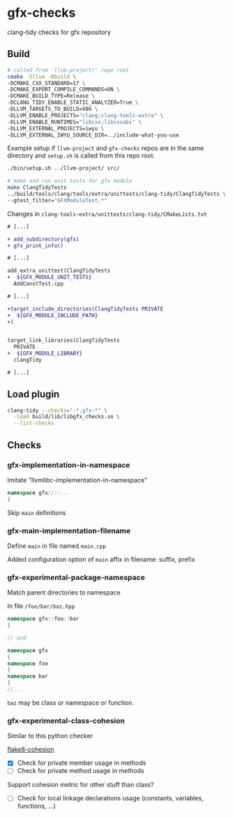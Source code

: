 # gfx-checks

clang-tidy checks for gfx repository

## Build

```sh
# called from 'llvm-project/' repo root
cmake -Sllvm -Bbuild \
-DCMAKE_CXX_STANDARD=17 \
-DCMAKE_EXPORT_COMPILE_COMMANDS=ON \
-DCMAKE_BUILD_TYPE=Release \
-DCLANG_TIDY_ENABLE_STATIC_ANALYZER=True \
-DLLVM_TARGETS_TO_BUILD=X86 \
-DLLVM_ENABLE_PROJECTS="clang;clang-tools-extra" \
-DLLVM_ENABLE_RUNTIMES="libcxx;libcxxabi" \
-DLLVM_EXTERNAL_PROJECTS=iwyu \
-DLLVM_EXTERNAL_IWYU_SOURCE_DIR=../include-what-you-use
```

Example setup if `llvm-project` and `gfx-checks` repos are in the
same directory and `setup.sh` is called from this repo root.

```sh
./bin/setup.sh ../llvm-project/ src/
```

```sh
# make and run unit tests for gfx module
make ClangTidyTests
../build/tools/clang/tools/extra/unittests/clang-tidy/ClangTidyTests \
--gtest_filter="GFXModuleTest.*"
```

Changes in `clang-tools-extra/unittests/clang-tidy/CMakeLists.txt`
```diff
# [...]

+ add_subdirectory(gfx)
+ gfx_print_info()

# [...]

add_extra_unittest(ClangTidyTests
+  ${GFX_MODULE_UNIT_TESTS}
  AddConstTest.cpp

# [...]

+target_include_directories(ClangTidyTests PRIVATE
+  ${GFX_MODULE_INCLUDE_PATH}
+)


target_link_libraries(ClangTidyTests
  PRIVATE
+  ${GFX_MODULE_LIBRARY}
  clangTidy

# [...]
```

## Load plugin

```bash
clang-tidy --checks="-*,gfx-*" \
  -load build/lib/libgfx_checks.so \
  --list-checks
```

## Checks

### gfx-implementation-in-namespace

Imitate "llvmlibc-implementation-in-namespace"

```cpp
namespace gfx//::...
{
```

Skip `main` definitions

### gfx-main-implementation-filename

Define `main` in file named `main.cpp`

Added configuration option of `main` affix in filename: suffix, prefix

### gfx-experimental-package-namespace

Match parent directories to namespace

In file `/foo/bar/baz.hpp`

```cpp
namespace gfx::foo::bar
{

// and

namespace gfx
{
namespace foo
{
namespace bar
{
//...
```

`baz` may be class or namespace or function.

### gfx-experimental-class-cohesion

Similar to this python checker

[flake8-cohesion](https://github.com/mschwager/cohesion)

- [x] Check for private member usage in methods
- [ ] Check for private method usage in methods

Support cohesion metric for other stuff than class?

- [ ] Check for local linkage declarations usage (constants, variables, functions, ...)

